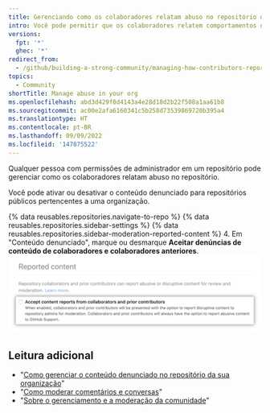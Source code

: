 ```yaml
---
title: Gerenciando como os colaboradores relatam abuso no repositório da sua organização
intro: Você pode permitir que os colaboradores relatem comportamentos disruptivos diretamente aos mantenedores do repositório.
versions:
  fpt: '*'
  ghec: '*'
redirect_from:
  - /github/building-a-strong-community/managing-how-contributors-report-abuse-in-your-organizations-repository
topics:
  - Community
shortTitle: Manage abuse in your org
ms.openlocfilehash: abd3d429f8d4143a4e28d18d2b22f508a1aa61b8
ms.sourcegitcommit: ac00e2afa6160341c5b258d73539869720b395a4
ms.translationtype: HT
ms.contentlocale: pt-BR
ms.lasthandoff: 09/09/2022
ms.locfileid: '147875522'
---
```

Qualquer pessoa com permissões de administrador em um repositório pode gerenciar como os colaboradores relatam abuso no repositório.

Você pode ativar ou desativar o conteúdo denunciado para repositórios públicos pertencentes a uma organização.

{% data reusables.repositories.navigate-to-repo %} {% data reusables.repositories.sidebar-settings %} {% data reusables.repositories.sidebar-moderation-reported-content %}
4. Em "Conteúdo denunciado", marque ou desmarque **Aceitar denúncias de conteúdo de colaboradores e colaboradores anteriores**.
  ![Caixa de seleção usada para aceitar ou recusar o conteúdo denunciado de um repositório](/assets/images/help/repository/reported-content-opt-in-checkbox.png)

## Leitura adicional

- "[Como gerenciar o conteúdo denunciado no repositório da sua organização](/communities/moderating-comments-and-conversations/managing-reported-content-in-your-organizations-repository)"
- "[Como moderar comentários e conversas](/communities/moderating-comments-and-conversations)"
- "[Sobre o gerenciamento e a moderação da comunidade](/communities/setting-up-your-project-for-healthy-contributions/about-community-management-and-moderation)"
